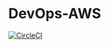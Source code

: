 # DevOps-AWS
[![CircleCI](https://dl.circleci.com/status-badge/img/gh/Elyees/DevOps-AWS/tree/main.svg?style=svg)](https://dl.circleci.com/status-badge/redirect/gh/Elyees/DevOps-AWS/tree/main)
